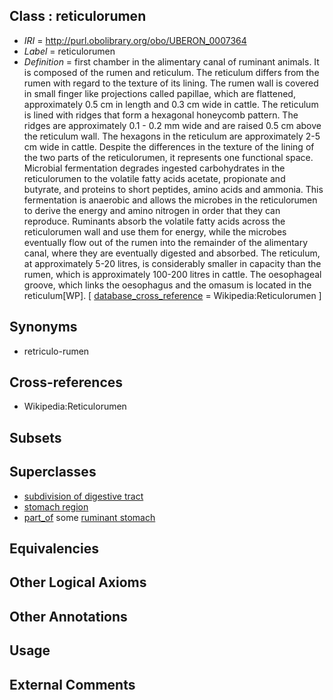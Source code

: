 
## Class : reticulorumen

 * *IRI* = http://purl.obolibrary.org/obo/UBERON_0007364
 * *Label* = reticulorumen
 * *Definition* = first chamber in the alimentary canal of ruminant animals. It is composed of the rumen and reticulum. The reticulum differs from the rumen with regard to the texture of its lining. The rumen wall is covered in small finger like projections called papillae, which are flattened, approximately 0.5 cm in length and 0.3 cm wide in cattle. The reticulum is lined with ridges that form a hexagonal honeycomb pattern. The ridges are approximately 0.1 - 0.2 mm wide and are raised 0.5 cm above the reticulum wall. The hexagons in the reticulum are approximately 2-5 cm wide in cattle. Despite the differences in the texture of the lining of the two parts of the reticulorumen, it represents one functional space. Microbial fermentation degrades ingested carbohydrates in the reticulorumen to the volatile fatty acids acetate, propionate and butyrate, and proteins to short peptides, amino acids and ammonia. This fermentation is anaerobic and allows the microbes in the reticulorumen to derive the energy and amino nitrogen in order that they can reproduce. Ruminants absorb the volatile fatty acids across the reticulorumen wall and use them for energy, while the microbes eventually flow out of the rumen into the remainder of the alimentary canal, where they are eventually digested and absorbed. The reticulum, at approximately 5-20 litres, is considerably smaller in capacity than the rumen, which is approximately 100-200 litres in cattle. The oesophageal groove, which links the oesophagus and the omasum is located in the reticulum[WP]. [ [database_cross_reference](../../ef/oboInOwl#hasDbXref.md) = Wikipedia:Reticulorumen ]

## Synonyms

 * retriculo-rumen

## Cross-references

 * Wikipedia:Reticulorumen

## Subsets


## Superclasses

 * [subdivision of digestive tract](../../UBERON/21/UBERON_0004921.md)
 * [stomach region](../../UBERON/34/UBERON_0009034.md)
 * [part_of](../../BFO/50/BFO_0000050.md) some [ruminant stomach](../../UBERON/66/UBERON_0007366.md)

## Equivalencies


## Other Logical Axioms


## Other Annotations


## Usage


## External Comments


